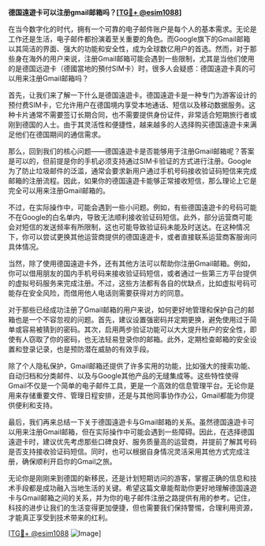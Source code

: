 **德国遠遊卡可以注册gmail邮箱吗？[[TG💪+ @esim1088](https://t.me/s/esim1088)]**

在当今数字化的时代，拥有一个可靠的电子邮件账户是每个人的基本需求。无论是工作还是生活，电子邮件都扮演着至关重要的角色。而Google旗下的Gmail邮箱以其简洁的界面、强大的功能和安全性，成为全球数亿用户的首选。然而，对于那些身在海外的用户来说，注册Gmail邮箱可能会遇到一些限制，尤其是当他们使用的是德国远遊卡（德國當地的預付SIM卡）时，很多人会疑惑：德国遠遊卡真的可以用来注册Gmail邮箱吗？

首先，让我们来了解一下什么是德国遠遊卡。德国遠遊卡是一种专门为游客设计的预付费SIM卡，它允许用户在德国境内享受本地通话、短信以及移动数据服务。这种卡片通常不需要签订长期合同，也不需要提供身份证件，非常适合短期旅行者或刚到德国的人士。由于其灵活性和便捷性，越来越多的人选择购买德国遠遊卡来满足他们在德国期间的通信需求。

那么，回到我们的核心问题——德国遠遊卡是否能够用于注册Gmail邮箱呢？答案是可以的，但前提是你的手机必须支持通过SIM卡验证的方式进行注册。Google为了防止垃圾邮件的泛滥，通常会要求新用户通过手机号码接收验证码短信来完成邮箱的注册流程。因此，如果你的德国遠遊卡能够正常接收短信，那么理论上它是完全可以用来注册Gmail邮箱的。

不过，在实际操作中，可能会遇到一些小问题。例如，有些德国遠遊卡的号码可能不在Google的白名单内，导致无法顺利接收验证码短信。此外，部分运营商可能会对短信的发送频率有所限制，这也可能导致验证码未能及时送达。在这种情况下，你可以尝试更换其他运营商提供的德国遠遊卡，或者直接联系运营商客服询问具体情况。

当然，除了使用德国遠遊卡外，还有其他方法可以帮助你注册Gmail邮箱。例如，你可以借用朋友的国内手机号码来接收验证码短信，或者通过一些第三方平台提供的虚拟号码服务来完成注册。不过，这些方法都有各自的优缺点，比如虚拟号码可能存在安全风险，而借用他人电话则需要获得对方的同意。

对于那些已经成功注册了Gmail邮箱的用户来说，如何更好地管理和保护自己的邮箱也是一个不容忽视的问题。首先，建议设置强密码并定期更换，避免使用过于简单或容易被猜到的密码。其次，启用两步验证功能可以大大提升账户的安全性，即使有人窃取了你的密码，也无法轻易登录你的邮箱。此外，定期检查邮箱的安全设置和登录记录，也是预防潜在威胁的有效手段。

除了个人隐私保护，Gmail邮箱还提供了许多实用的功能，比如强大的搜索功能、自动归档和分类邮件、以及与Google其他产品的无缝集成等。这些特性使得Gmail不仅是一个简单的电子邮件工具，更是一个高效的信息管理平台。无论你是用来存储重要文件、管理日程安排，还是与其他同事协作办公，Gmail都能为你提供便利和支持。

最后，我们再来总结一下关于德国遠遊卡与Gmail邮箱的关系。虽然德国遠遊卡可以用来注册Gmail邮箱，但在实际操作中可能会遇到一些障碍。因此，在选择德国遠遊卡时，建议优先考虑那些口碑良好、服务质量高的运营商，并提前了解其号码是否支持接收验证码短信。同时，也可以根据自身情况灵活采用其他方式完成注册，确保顺利开启你的Gmail之旅。

无论你是刚刚来到德国的新移民，还是计划短期访问的游客，掌握正确的信息和技术手段都是成功融入当地生活的关键。希望这篇文章能帮助你更好地理解德国遠遊卡与Gmail邮箱之间的关系，并为你的电子邮件注册之路提供有用的参考。记住，科技的进步让我们的生活变得更加便捷，但也需要我们保持警惕，合理利用资源，才能真正享受到技术带来的红利。

[[TG💪+ @esim1088](https://t.me/s/esim1088) ![Image](https://i.postimg.cc/4NQfJmqS/Snipaste-2025-05-13-00-14-12.png)]